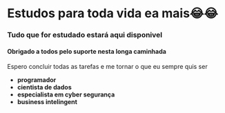 # Estudos para toda vida ea mais😂😂
### Tudo que for estudado estará aqui disponivel

#### Obrigado a todos pelo suporte nesta longa caminhada
Espero concluir todas as tarefas e me tornar o que eu sempre quis ser
- **programador**
- **cientista de dados**
- **especialista em cyber segurança**
- **business intelingent**
